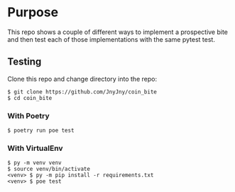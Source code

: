 # Purpose

This repo shows a couple of different ways to implement a prospective bite
and then test each of those implementations with the same pytest test. 


## Testing

Clone this repo and change directory into the repo:

```console
$ git clone https://github.com/JnyJny/coin_bite
$ cd coin_bite
```

### With Poetry

```console
$ poetry run poe test
```

### With VirtualEnv
```
$ py -m venv venv
$ source venv/bin/activate
<venv> $ py -m pip install -r requirements.txt
<venv> $ poe test
```


